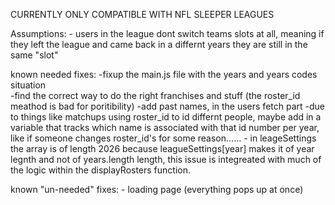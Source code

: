 CURRENTLY ONLY COMPATIBLE WITH NFL SLEEPER LEAGUES

Assumptions: 
    - users in the league dont switch teams slots at all, meaning if they left the league and came back in a differnt years they are still in the same "slot"



known needed fixes:
    -fixup the main.js file with the years and years codes situation\
    -find the correct way to do the right franchises and stuff (the roster_id meathod is bad for poritibility)
    -add past names, in the users fetch part
    -due to things like matchups using roster_id to id differnt people, maybe add in a variable that tracks which name is associated with that id number per year, like if someone changes roster_id's for some reason......
    - in leageSettings the array is of length 2026 because leagueSettings[year] makes it of year legnth and not of years.length length, this issue is integreated with much of the logic within the displayRosters function.


known "un-needed" fixes:
    - loading page (everything pops up at once)
    
